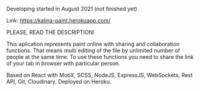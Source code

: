 Developing started in August 2021 (not finished yet)

Link: https://kalina-paint.herokuapp.com/

PLEASE, READ THE DESCRIPTION!

This aplication represents paint online with sharing and collaboration functions.
That means multi editing of the file by unlimited number of people at the same time.
To use these functions you need to share the link of your tab in browser with particular person.

Based on React with MobX, SCSS, NodeJS, ExpressJS, WebSockets, Rest API, Git, Cloudinary. Deployed on Heroku.
